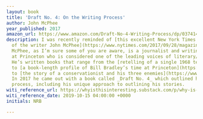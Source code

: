 ```yaml
---
layout: book
title: 'Draft No. 4: On the Writing Process'
author: John McPhee
year_published: 2017
amazon_url: https://www.amazon.com/Draft-No-4-Writing-Process/dp/0374142742/ref=as_li_ss_tl?ie=UTF8&linkCode=ll1&tag=noahbrierdotc-20&linkId=bbe9c06a861404e5743f7ba6aaa52c4a
description: I was recently reminded of [this excellent New York Times Magazine profile
  of the writer John McPhee](https://www.nytimes.com/2017/09/28/magazine/the-mind-of-john-mcphee.html).
  McPhee, as I’m sure some of you are aware, is a journalist and writing professor
  at Princeton who is considered one of the leading voices of literary/creative nonfiction.
  He’s written books that range from the [retelling of a single 1968 tennis match](https://www.amazon.com/gp/product/0374515263/ref=as_li_ss_tl?ie=UTF8&linkCode=ll1&tag=noahbrierdotc-20&linkId=b27902243f50df4a2c3167f1e8702c36),
  to [a book-length profile of Bill Bradley’s time at Princeton](https://www.amazon.com/gp/product/0374526893/ref=dbs_a_def_rwt_bibl_vppi_i9),
  to [the story of a conservationist and his three enemies](https://www.amazon.com/gp/product/B005LVP9KO/ref=as_li_ss_tl?ie=UTF8&linkCode=ll1&tag=noahbrierdotc-20&linkId=8fb6a1bd82b4dfb445335fe33ed81070).
  In 2017 he came out with a book called _Draft No. 4_ which outlined his writing
  process, including his unique approach to outlining his stories.
witi_reference_url: https://whyisthisinteresting.substack.com/p/why-is-this-interesting-the-shape
witi_reference_date: 2019-10-15 04:00:00 +0000
initials: NRB

---
```

